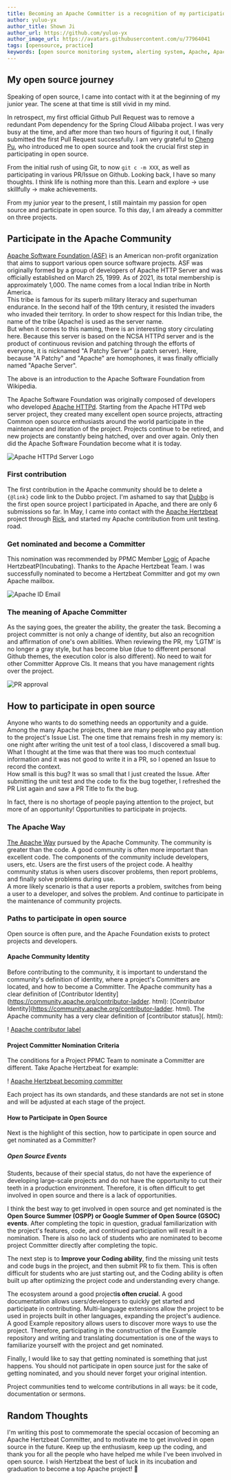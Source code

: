 ```yaml
---
title: Becoming an Apache Committer is a recognition of my participation in open source
author: yuluo-yx
author_title: Shown Ji
author_url: https://github.com/yuluo-yx
author_image_url: https://avatars.githubusercontent.com/u/77964041
tags: [opensource, practice]
keywords: [open source monitoring system, alerting system, Apache, Apache Committer, Hertzbeat]
---
```


## My open source journey

Speaking of open source, I came into contact with it at the beginning of my junior year. The scene at that time is still vivid in my mind.

In retrospect, my first official Github Pull Request was to remove a redundant Pom dependency for the Spring Cloud Alibaba project. I was very busy at the time, and after more than two hours of figuring it out, I finally submitted the first Pull Request successfully. I am very grateful to [Cheng Pu](https://github.com/steverao), who introduced me to open source and took the crucial first step in participating in open source.

From the initial rush of using Git, to now `git c -m XXX`, as well as participating in various PR/Issue on Github. Looking back, I have so many thoughts. I think life is nothing more than this. Learn and explore -> use skillfully -> make achievements.

From my junior year to the present, I still maintain my passion for open source and participate in open source. To this day, I am already a committer on three projects.

## Participate in the Apache Community

[Apache Software Foundation (ASF)](https://community.apache.org/) is an American non-profit organization that aims to support various open source software projects. ASF was originally formed by a group of developers of Apache HTTP Server and was officially established on March 25, 1999. As of 2021, its total membership is approximately 1,000. The name comes from a local Indian tribe in North America.  
This tribe is famous for its superb military literacy and superhuman endurance. In the second half of the 19th century, it resisted the invaders who invaded their territory. In order to show respect for this Indian tribe, the name of the tribe (Apache) is used as the server name.  
But when it comes to this naming, there is an interesting story circulating here. Because this server is based on the NCSA HTTPd server and is the product of continuous revision and patching through the efforts of everyone, it is nicknamed "A Patchy Server" (a patch server). Here, because "A Patchy" and "Apache" are homophones, it was finally officially named "Apache Server".

The above is an introduction to the Apache Software Foundation from Wikipedia.

The Apache Software Foundation was originally composed of developers who developed [Apache HTTPd](https://httpd.apache.org/). Starting from the Apache HTTPd web server project, they created many excellent open source projects, attracting Common open source enthusiasts around the world participate in the maintenance and iteration of the project. Projects continue to be retired, and new projects are constantly being hatched, over and over again. Only then did the Apache Software Foundation become what it is today.

![Apache HTTPd Server Logo](/img/blog/committer/yuluo-yx/4.jpg)

### First contribution

The first contribution in the Apache community should be to delete a `{@link}` code link to the Dubbo project. I'm ashamed to say that [Dubbo](https://github.com/apache/dubbo) is the first open source project I participated in Apache, and there are only 6 submissions so far. In May, I came into contact with the [Apache Hertzbeat](https://github.com/apache/hertzbeat) project through [Rick](https://github.com/LinuxSuRen), and started my Apache contribution from unit testing. road.

### Get nominated and become a Committer

This nomination was recommended by PPMC Member [Logic](https://github.com/zqr10159) of Apache HertzbeatP(Incubating). Thanks to the Apache Hertzbeat Team. I was successfully nominated to become a Hertzbeat Committer and got my own Apache mailbox.

![Apache ID Email](/img/blog/committer/yuluo-yx/3.jpg)

### The meaning of Apache Committer

As the saying goes, the greater the ability, the greater the task. Becoming a project committer is not only a change of identity, but also an recognition and affirmation of one's own abilities. When reviewing the PR, my ‘LGTM’ is no longer a gray style, but has become blue (due to different personal Github themes, the execution color is also different). No need to wait for other Committer Approve CIs. It means that you have management rights over the project.

![PR approval](/img/blog/committer/yuluo-yx/5.jpg)

## How to participate in open source

Anyone who wants to do something needs an opportunity and a guide. Among the many Apache projects, there are many people who pay attention to the project's Issue List. The one time that remains fresh in my memory is: one night after writing the unit test of a tool class, I discovered a small bug. What I thought at the time was that there was too much contextual information and it was not good to write it in a PR, so I opened an Issue to record the context.  
How small is this bug? It was so small that I just created the Issue. After submitting the unit test and the code to fix the bug together, I refreshed the PR List again and saw a PR Title to fix the bug.

In fact, there is no shortage of people paying attention to the project, but more of an opportunity! Opportunities to participate in projects.

### The Apache Way

[The Apache Way](https://www.apache.org/theapacheway/) pursued by the Apache Community. The community is greater than the code. A good community is often more important than excellent code. The components of the community include developers, users, etc. Users are the first users of the project code. A healthy community status is when users discover problems, then report problems, and finally solve problems during use.  
A more likely scenario is that a user reports a problem, switches from being a user to a developer, and solves the problem. And continue to participate in the maintenance of community projects.

### Paths to participate in open source

Open source is often pure, and the Apache Foundation exists to protect projects and developers.

#### Apache Community Identity

Before contributing to the community, it is important to understand the community's definition of identity, where a project's Committers are located, and how to become a Committer. The Apache community has a clear definition of [Contributor Identity](<https://community.apache.org/contributor-ladder>. html): [Contributor Identity](<https://community.apache.org/contributor-ladder>. html). The Apache community has a very clear definition of [contributor status](. html):

! [Apache contributor label](/img/blog/committer/yuluo-yx/6.jpg)

#### Project Committer Nomination Criteria

The conditions for a Project PPMC Team to nominate a Committer are different. Take Apache Hertzbeat for example:

! [Apache Hertzbeat becoming committer](/img/blog/committer/yuluo-yx/7.jpg)

Each project has its own standards, and these standards are not set in stone and will be adjusted at each stage of the project.

#### How to Participate in Open Source

Next is the highlight of this section, how to participate in open source and get nominated as a Committer?

##### Open Source Events

Students, because of their special status, do not have the experience of developing large-scale projects and do not have the opportunity to cut their teeth in a production environment. Therefore, it is often difficult to get involved in open source and there is a lack of opportunities.

I think the best way to get involved in open source and get nominated is the **Open Source Summer (OSPP) or Google Summer of Open Source (GSOC) events**. After completing the topic in question, gradual familiarization with the project's features, code, and continued participation will result in a nomination. There is also no lack of students who are nominated to become project Committer directly after completing the topic.

The next step is to **Improve your Coding ability**, find the missing unit tests and code bugs in the project, and then submit PR to fix them. This is often difficult for students who are just starting out, and the Coding ability is often built up after optimizing the project code and understanding every change.

The ecosystem around a good project**is often crucial**. A good documentation allows users/developers to quickly get started and participate in contributing. Multi-language extensions allow the project to be used in projects built in other languages, expanding the project's audience. A good Example repository allows users to discover more ways to use the project. Therefore, participating in the construction of the Example repository and writing and translating documentation is one of the ways to familiarize yourself with the project and get nominated.

Finally, I would like to say that getting nominated is something that just happens. You should not participate in open source just for the sake of getting nominated, and you should never forget your original intention.

Project communities tend to welcome contributions in all ways: be it code, documentation or sermons.

## Random Thoughts

I'm writing this post to commemorate the special occasion of becoming an Apache Hertzbeat Committer, and to motivate me to get involved in open source in the future.
Keep up the enthusiasm, keep up the coding, and thank you for all the people who have helped me while I've been involved in open source. I wish Hertzbeat the best of luck in its incubation and graduation to become a top Apache project! 🎉
